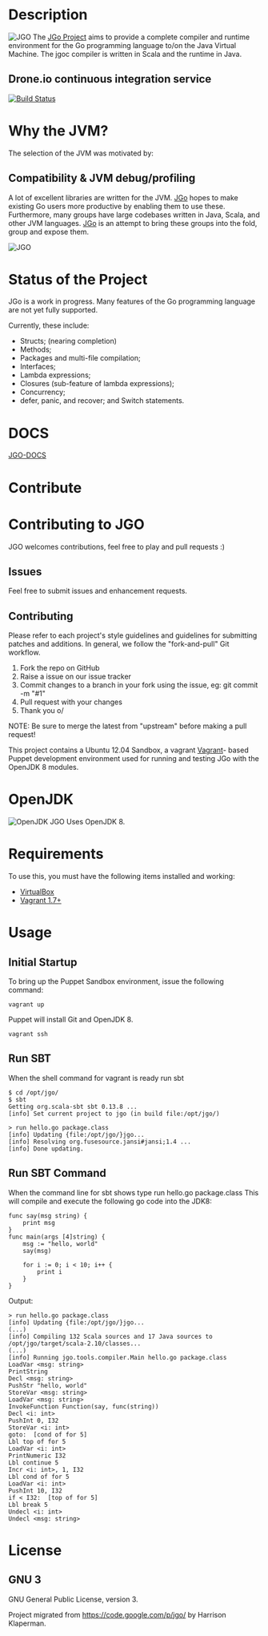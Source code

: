 Description
===========

![JGO](http://jgo.herokuapp.com/images/jgo3.png) The [JGo Project](http://jgo.herokuapp.com/) aims to provide a complete compiler and runtime environment for the Go programming language to/on the Java Virtual Machine.
The jgoc compiler is written in Scala and the runtime in Java.


Drone.io continuous integration service
---------------------------------------

[![Build Status](https://drone.io/github.com/thomasmodeneis/jgo/status.png)](https://drone.io/github.com/thomasmodeneis/jgo/latest)


Why the JVM?
============

The selection of the JVM was motivated by:

Compatibility & JVM debug/profiling
------------------------------------

A lot of excellent libraries are written for the JVM. 
[JGo](http://jgo.herokuapp.com/) hopes to make existing Go users more productive by enabling them to use these. 
Furthermore, many groups have large codebases written in Java, Scala, and other JVM languages. 
[JGo](http://jgo.herokuapp.com/) is an attempt to bring these groups into the fold, group and expose them.

![JGO](http://jgo.herokuapp.com/images/banner_jgo.png)

Status of the Project
=====================

JGo is a work in progress. 
Many features of the Go programming language are not yet fully supported. 

Currently, these include:

* Structs; (nearing completion)
* Methods;
* Packages and multi-file compilation;
* Interfaces;
* Lambda expressions;
* Closures (sub-feature of lambda expressions);
* Concurrency;
* defer, panic, and recover; and Switch statements.

DOCS
=====

[JGO-DOCS](http://jgo.herokuapp.com/api/)


Contribute
==========

Contributing to JGO
=========================================

JGO welcomes contributions, feel free to play and pull requests :)

Issues
------

Feel free to submit issues and enhancement requests.

Contributing
------------

Please refer to each project's style guidelines and guidelines for submitting patches and additions. In general, we follow the "fork-and-pull" Git workflow.

 1. Fork the repo on GitHub
 2. Raise a issue on our issue tracker
 3. Commit changes to a branch in your fork using the issue, eg: git commit -m "#1"
 4. Pull request with your changes
 5. Thank you o/

NOTE: Be sure to merge the latest from "upstream" before making a pull request!

This project contains a Ubuntu 12.04 Sandbox, a vagrant [Vagrant](http://vagrantup.com/)- based Puppet
development environment used for running and testing JGo with the OpenJDK 8 modules.



OpenJDK
========

![OpenJDK](https://soujavablog.files.wordpress.com/2015/05/openjdk.jpg)
JGO Uses OpenJDK 8.


Requirements
============

To use this, you must have the following items installed and working:

* [VirtualBox](https://www.virtualbox.org/)
* [Vagrant 1.7+](http://vagrantup.com/)

Usage
=====

Initial Startup
---------------

To bring up the Puppet Sandbox environment, issue the following command:

```vagrant up```

Puppet will install Git and OpenJDK 8.

```vagrant ssh```

Run SBT
-------

When the shell command for vagrant is ready run sbt

```
$ cd /opt/jgo/
$ sbt
Getting org.scala-sbt sbt 0.13.8 ...
[info] Set current project to jgo (in build file:/opt/jgo/)
```

```
> run hello.go package.class
[info] Updating {file:/opt/jgo/}jgo...
[info] Resolving org.fusesource.jansi#jansi;1.4 ...
[info] Done updating.
```

Run SBT Command
---------------

When the command line for sbt shows type run hello.go package.class
This will compile and execute the following go code into the JDK8:
```
func say(msg string) {
	print msg
}
func main(args [4]string) {
	msg := "hello, world"
	say(msg)
	
	for i := 0; i < 10; i++ {
		print i
	}
}
```


Output:
```
> run hello.go package.class
[info] Updating {file:/opt/jgo/}jgo...
(...)
[info] Compiling 132 Scala sources and 17 Java sources to /opt/jgo/target/scala-2.10/classes...
(...)
[info] Running jgo.tools.compiler.Main hello.go package.class
LoadVar <msg: string>
PrintString
Decl <msg: string>
PushStr "hello, world"
StoreVar <msg: string>
LoadVar <msg: string>
InvokeFunction Function(say, func(string))
Decl <i: int>
PushInt 0, I32
StoreVar <i: int>
goto:  [cond of for 5]
Lbl top of for 5
LoadVar <i: int>
PrintNumeric I32
Lbl continue 5
Incr <i: int>, 1, I32
Lbl cond of for 5
LoadVar <i: int>
PushInt 10, I32
if < I32:  [top of for 5]
Lbl break 5
Undecl <i: int>
Undecl <msg: string>
```

License
=======


GNU 3
-----

GNU General Public License, version 3.


Project migrated from https://code.google.com/p/jgo/ by  Harrison Klaperman.







